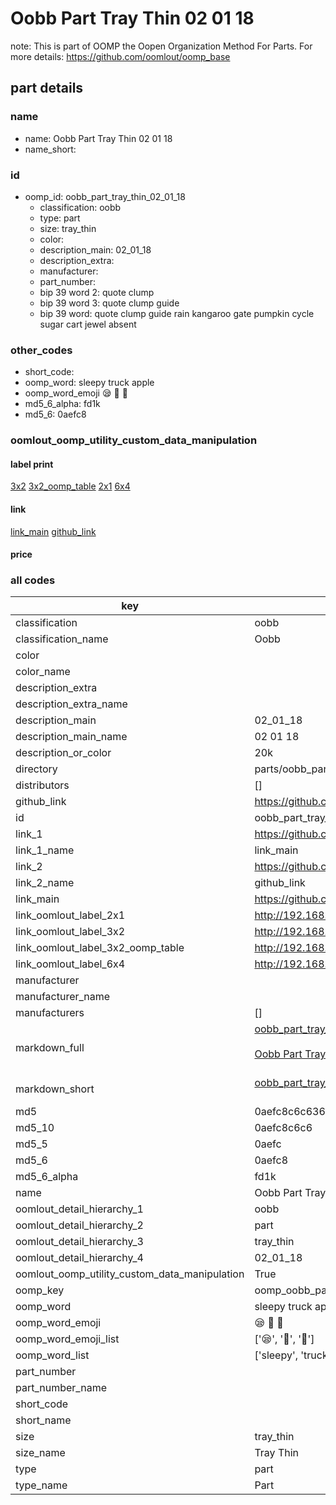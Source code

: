 # Oobb Part Tray Thin 02 01 18  

note: This is part of OOMP the Oopen Organization Method For Parts. For more details: https://github.com/oomlout/oomp_base

##  part details





### name
* name: Oobb Part Tray Thin 02 01 18
* name_short: 
### id
* oomp_id: oobb_part_tray_thin_02_01_18
  * classification: oobb
  * type: part
  * size: tray_thin
  * color: 
  * description_main: 02_01_18
  * description_extra: 
  * manufacturer: 
  * part_number: 
  * bip 39 word 2: quote clump
  * bip 39 word 3: quote clump guide
  * bip 39 word: quote clump guide rain kangaroo gate pumpkin cycle sugar cart jewel absent

### other_codes
* short_code: 
* oomp_word: sleepy truck apple
* oomp_word_emoji :sleepy: :truck: :apple:
* md5_6_alpha: fd1k
* md5_6: 0aefc8






### oomlout_oomp_utility_custom_data_manipulation
#### label print
[3x2](http://192.168.1.245:1112/?label=oomp%20fd1k)
[3x2_oomp_table](http://192.168.1.107:1112/?label=oomp%20fd1k)
[2x1](http://192.168.1.242:1112/?label=oomp%20fd1k)
[6x4](http://192.168.1.55:1112/?label=oomp%20fd1k)    

#### link

[link_main](https://github.com/oomlout/oomlout_oomp_current_version_messy/tree/main/parts/oobb_part_tray_thin_02_01_18) [github_link](https://github.com/oomlout/oomlout_oomp_part_src/tree/main/parts/oobb_part_tray_thin_02_01_18)                             

#### price







### all codes 
| key | value |  
| --- | --- |  
| classification | oobb |  
| classification_name | Oobb |  
| color |  |  
| color_name |  |  
| description_extra |  |  
| description_extra_name |  |  
| description_main | 02_01_18 |  
| description_main_name | 02 01 18 |  
| description_or_color | 20k |  
| directory | parts/oobb_part_tray_thin_02_01_18 |  
| distributors | [] |  
| github_link | https://github.com/oomlout/oomlout_oomp_part_src/tree/main/parts/oobb_part_tray_thin_02_01_18 |  
| id | oobb_part_tray_thin_02_01_18 |  
| link_1 | https://github.com/oomlout/oomlout_oomp_current_version_messy/tree/main/parts/oobb_part_tray_thin_02_01_18 |  
| link_1_name | link_main |  
| link_2 | https://github.com/oomlout/oomlout_oomp_part_src/tree/main/parts/oobb_part_tray_thin_02_01_18 |  
| link_2_name | github_link |  
| link_main | https://github.com/oomlout/oomlout_oomp_current_version_messy/tree/main/parts/oobb_part_tray_thin_02_01_18 |  
| link_oomlout_label_2x1 | http://192.168.1.242:1112/?label=oomp%20fd1k |  
| link_oomlout_label_3x2 | http://192.168.1.245:1112/?label=oomp%20fd1k |  
| link_oomlout_label_3x2_oomp_table | http://192.168.1.107:1112/?label=oomp%20fd1k |  
| link_oomlout_label_6x4 | http://192.168.1.55:1112/?label=oomp%20fd1k |  
| manufacturer |  |  
| manufacturer_name |  |  
| manufacturers | [] |  
| markdown_full | [oobb_part_tray_thin_02_01_18](https://github.com/oomlout/oomlout_oomp_current_version_messy/tree/main/parts/oobb_part_tray_thin_02_01_18)<br>[](https://github.com/oomlout/oomlout_oomp_current_version_messy/tree/main/parts/oobb_part_tray_thin_02_01_18)<br>[Oobb Part Tray Thin 02 01 18](https://github.com/oomlout/oomlout_oomp_current_version_messy/tree/main/parts/oobb_part_tray_thin_02_01_18)<br><br> |  
| markdown_short | [oobb_part_tray_thin_02_01_18](https://github.com/oomlout/oomlout_oomp_current_version_messy/tree/main/parts/oobb_part_tray_thin_02_01_18)<br><br> |  
| md5 | 0aefc8c6c636d5b5813ccb10cf0b1580 |  
| md5_10 | 0aefc8c6c6 |  
| md5_5 | 0aefc |  
| md5_6 | 0aefc8 |  
| md5_6_alpha | fd1k |  
| name | Oobb Part Tray Thin 02 01 18 |  
| oomlout_detail_hierarchy_1 | oobb |  
| oomlout_detail_hierarchy_2 | part |  
| oomlout_detail_hierarchy_3 | tray_thin |  
| oomlout_detail_hierarchy_4 | 02_01_18 |  
| oomlout_oomp_utility_custom_data_manipulation | True |  
| oomp_key | oomp_oobb_part_tray_thin_02_01_18 |  
| oomp_word | sleepy truck apple |  
| oomp_word_emoji | :sleepy: :truck: :apple: |  
| oomp_word_emoji_list | [':sleepy:', ':truck:', ':apple:'] |  
| oomp_word_list | ['sleepy', 'truck', 'apple'] |  
| part_number |  |  
| part_number_name |  |  
| short_code |  |  
| short_name |  |  
| size | tray_thin |  
| size_name | Tray Thin |  
| type | part |  
| type_name | Part |  
